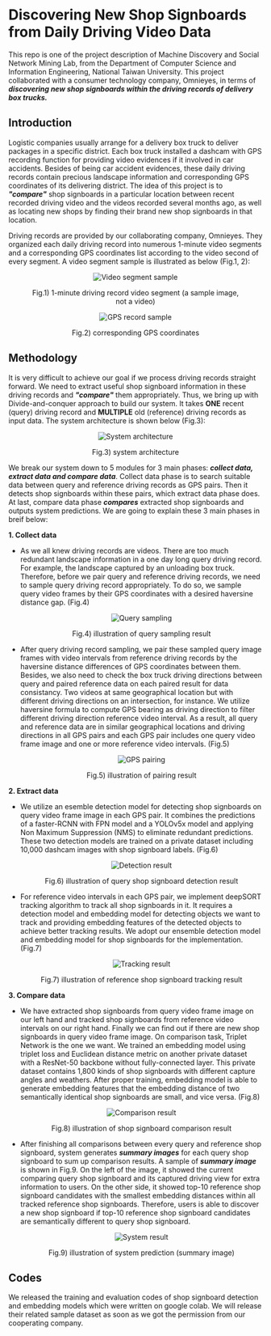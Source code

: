 # Discovering New Shop Signboards from Daily Driving Video Data

This repo is one of the project description of Machine Discovery and Social Network Mining Lab, from the Department of Computer Science and Information Engineering, National Taiwan University. This project collaborated with a consumer technology company, Omnieyes, in terms of ***discovering new shop signboards within the driving records of delivery box trucks.***


## Introduction

Logistic companies usually arrange for a delivery box truck to deliver packages in a specific district. Each box truck installed a dashcam with GPS recording function for providing video evidences if it involved in car accidents. Besides of being car accident evidences, these daily driving records contain precious landscape information and corresponding GPS coordinates of its delivering district. The idea of this project is to ***"compare"*** shop signboards in a particular location between recent recorded driving video and the videos recorded several months ago, as well as locating new shops by finding their brand new shop signboards in that location. 



Driving records are provided by our collaborating company, Omnieyes. They organized each daily driving record into numerous 1-minute video segments and a corresponding GPS coordinates list according to the video second of every segment. A video segment sample is illustrated as below (Fig.1, 2):

<figure>
    <p align="center"><img src="/imgs/driving_record_sample.PNG" alt="Video segment sample">  
    <p align="center">Fig.1) 1-minute driving record video segment (a sample image, not a video)
    <p align="center"><img src="/imgs/gps_record_sample.PNG" alt="GPS record sample">  
    <p align="center">Fig.2) corresponding GPS coordinates 
</figure>


## Methodology
It is very difficult to achieve our goal if we process driving records straight forward. We need to extract useful shop signboard information in these driving records and ***"compare"*** them appropriately. Thus, we bring up with Divide-and-conquer approach to build our system. It takes **ONE** recent (query) driving record and **MULTIPLE** old (reference) driving records as input data. The system architecture is shown below (Fig.3):
<figure>
    <p align="center"><img src="/imgs/system_architecture.PNG" alt="System architecture">  
    <p align="center">Fig.3) system architecture
</figure>


We break our system down to 5 modules for 3 main phases: ***collect data, extract data and compare data***. Collect data phase is to search suitable data between query and reference driving records as GPS pairs. Then it detects shop signboards within these pairs, which extract data phase does. At last, compare data phase  ***compares*** extracted shop signboards and outputs system predictions. We are going to explain these 3 main phases in breif below:

**1. Collect data**
 - As we all knew driving records are videos. There are too much redundant landscape information in a one day long query driving record. For example, the landscape captured by an unloading box truck. Therefore, before we pair query and reference driving records, we need to sample query driving record appropriately. To do so, we sample query video frames by their GPS coordinates with a desired haversine distance gap. (Fig.4) <figure><p align="center"><img src="/imgs/query_sampling.PNG" alt="Query sampling"><p align="center">Fig.4) illustration of query sampling result</figure>
 - After query driving record sampling, we pair these sampled query image frames with video intervals from reference driving records by the haversine distance differences of  GPS coordinates between them. Besides, we also need to check the box truck driving directions between query and paired reference data on each paired result for data consistancy. Two videos at same geographical location but with different driving directions on an intersection, for instance. We utilize haversine formula to compute GPS bearing as driving direction to filter different driving direction reference video interval. As a result, all query and reference data are in similar geographical locations and driving directions in all GPS pairs and each GPS pair includes one query video frame image and one or more reference video intervals. (Fig.5) <figure><p align="center"><img src="/imgs/gps_pairing.PNG" alt="GPS pairing"><p align="center">Fig.5) illustration of pairing result</figure>

**2. Extract data**
 - We utilize an esemble detection model for detecting shop signboards on query video frame image in each GPS pair. It combines the predictions of a faster-RCNN with FPN model and a YOLOv5x model and applying Non Maximum Suppression (NMS) to eliminate redundant predictions. These two detection models are trained on a private dataset including 10,000 dashcam images with shop signboard labels. (Fig.6) <figure><p align="center"><img src="/imgs/detection_res.PNG" alt="Detection result"><p align="center">Fig.6) illustration of query shop signboard detection result</figure>
 - For reference video intervals in each GPS pair, we implement deepSORT tracking algorithm to track all shop signboards in it. It requires a detection model and embedding model for detecting objects we want to track and providing embedding features of the detected objects to achieve better tracking results. We adopt our ensemble detection model and embedding model for shop signboards for the implementation.  (Fig.7) <figure><p align="center"><img src="/imgs/tracking_res.gif" alt="Tracking result"><p align="center">Fig.7) illustration of reference shop signboard tracking result</figure>

**3. Compare data**
 - We have extracted shop signboards from query video frame image on our left hand and tracked shop signboards from reference video intervals on our right hand. Finally we can find out if there are new shop signboards in query video frame image. On comparison task, Triplet Network is the one we want. We trained an embedding model using triplet loss and Euclidean distance metric on another private dataset with a ResNet-50 backbone without fully-connected layer. This private dataset contains 1,800 kinds of shop signboards with different capture angles and weathers. After proper training, embedding model is able to generate embedding features that the embedding distance of two semantically identical shop signboards are small, and vice versa. (Fig.8) <figure><p align="center"><img src="/imgs/comparison_res.PNG" alt="Comparison result"><p align="center">Fig.8) illustration of shop signboard comparison result</figure>
 - After finishing all comparisons between every query and reference shop signboard, system generates ***summary images*** for each query shop signboard to sum up comparison results. A sample of ***summary image*** is shown in Fig.9. On the left of the image, it showed the current comparing query shop signboard and its captured driving view for extra information to users. On the other side, it showed top-10 reference shop signboard candidates with the smallest embedding distances within all tracked reference shop signboards. Therefore, users is able to discover a new shop signboard if top-10 reference shop signboard candidates are semantically different to query shop signboard. <figure><p align="center"><img src="/imgs/system_res.PNG" alt="System result"><p align="center">Fig.9) illustration of system prediction (summary image)</figure>


## Codes
We released the training and evaluation codes of shop signboard detection and embedding models which were written on google colab. We will release their related sample dataset as soon as we got the permission from our cooperating company.
